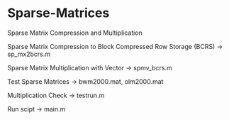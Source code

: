 # Sparse-Matrices
Sparse Matrix Compression and Multiplication

Sparse Matrix Compression to Block Compressed Row Storage (BCRS) -> sp_mx2bcrs.m

Sparse Matrix Multiplication with Vector -> spmv_bcrs.m

Test Sparse Matrices -> bwm2000.mat, olm2000.mat

Multiplication Check -> testrun.m

Run scipt -> main.m
